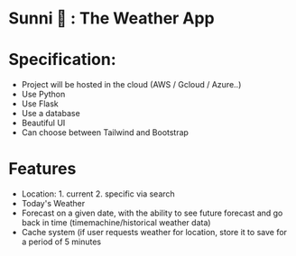 # Sunni 🐧 : The Weather App

# Specification:

- Project will be hosted in the cloud (AWS / Gcloud / Azure..)
- Use Python
- Use Flask
- Use a database
- Beautiful UI
- Can choose between Tailwind and Bootstrap

# Features

- Location: 1. current 2. specific via search
- Today's Weather
- Forecast on a given date, with the ability to see future forecast and go back in time (timemachine/historical weather data)
- Cache system (if user requests weather for location, store it to save for a period of 5 minutes
